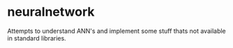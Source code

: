 # neuralnetwork
Attempts to understand ANN's and implement some stuff thats not available in standard libraries.
